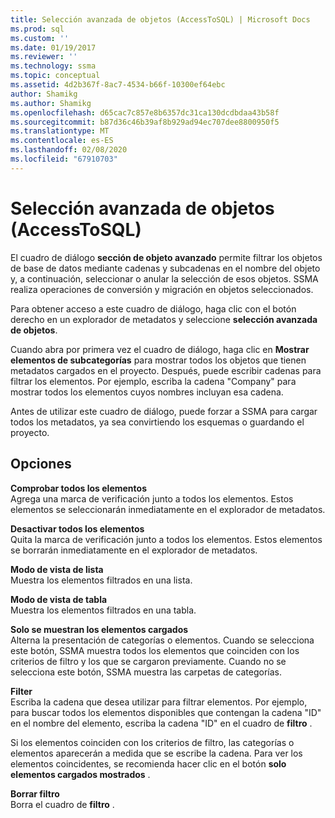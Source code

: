```yaml
---
title: Selección avanzada de objetos (AccessToSQL) | Microsoft Docs
ms.prod: sql
ms.custom: ''
ms.date: 01/19/2017
ms.reviewer: ''
ms.technology: ssma
ms.topic: conceptual
ms.assetid: 4d2b367f-8ac7-4534-b66f-10300ef64ebc
author: Shamikg
ms.author: Shamikg
ms.openlocfilehash: d65cac7c857e8b6357dc31ca130dcdbdaa43b58f
ms.sourcegitcommit: b87d36c46b39af8b929ad94ec707dee8800950f5
ms.translationtype: MT
ms.contentlocale: es-ES
ms.lasthandoff: 02/08/2020
ms.locfileid: "67910703"
---
```

# <a name="advanced-object-selection--accesstosql"></a>Selección avanzada de objetos (AccessToSQL)
El cuadro de diálogo **sección de objeto avanzado** permite filtrar los objetos de base de datos mediante cadenas y subcadenas en el nombre del objeto y, a continuación, seleccionar o anular la selección de esos objetos. SSMA realiza operaciones de conversión y migración en objetos seleccionados.  
  
Para obtener acceso a este cuadro de diálogo, haga clic con el botón derecho en un explorador de metadatos y seleccione **selección avanzada de objetos**.  
  
Cuando abra por primera vez el cuadro de diálogo, haga clic en **Mostrar elementos de subcategorías** para mostrar todos los objetos que tienen metadatos cargados en el proyecto. Después, puede escribir cadenas para filtrar los elementos. Por ejemplo, escriba la cadena "Company" para mostrar todos los elementos cuyos nombres incluyan esa cadena.  
  
Antes de utilizar este cuadro de diálogo, puede forzar a SSMA para cargar todos los metadatos, ya sea convirtiendo los esquemas o guardando el proyecto.  
  
## <a name="options"></a>Opciones  
**Comprobar todos los elementos**  
Agrega una marca de verificación junto a todos los elementos. Estos elementos se seleccionarán inmediatamente en el explorador de metadatos.  
  
**Desactivar todos los elementos**  
Quita la marca de verificación junto a todos los elementos. Estos elementos se borrarán inmediatamente en el explorador de metadatos.  
  
**Modo de vista de lista**  
Muestra los elementos filtrados en una lista.  
  
**Modo de vista de tabla**  
Muestra los elementos filtrados en una tabla.  
  
**Solo se muestran los elementos cargados**  
Alterna la presentación de categorías o elementos. Cuando se selecciona este botón, SSMA muestra todos los elementos que coinciden con los criterios de filtro y los que se cargaron previamente. Cuando no se selecciona este botón, SSMA muestra las carpetas de categorías.  
  
**Filter**  
Escriba la cadena que desea utilizar para filtrar elementos. Por ejemplo, para buscar todos los elementos disponibles que contengan la cadena "ID" en el nombre del elemento, escriba la cadena "ID" en el cuadro de **filtro** .  
  
Si los elementos coinciden con los criterios de filtro, las categorías o elementos aparecerán a medida que se escribe la cadena. Para ver los elementos coincidentes, se recomienda hacer clic en el botón **solo elementos cargados mostrados** .  
  
**Borrar filtro**  
Borra el cuadro de **filtro** .  
  
